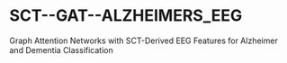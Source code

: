 # SCT--GAT--ALZHEIMERS_EEG
Graph Attention Networks with SCT-Derived EEG Features for Alzheimer and Dementia Classification
